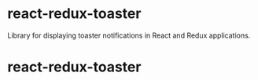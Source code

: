 # react-redux-toaster
Library for displaying toaster notifications in React and Redux applications.
# react-redux-toaster

